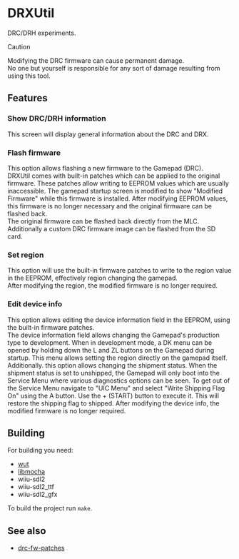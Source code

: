 # DRXUtil
DRC/DRH experiments.

> [!CAUTION]
> Modifying the DRC firmware can cause permanent damage.  
> No one but yourself is responsible for any sort of damage resulting from using this tool.

## Features
### Show DRC/DRH information
This screen will display general information about the DRC and DRX.

### Flash firmware
This option allows flashing a new firmware to the Gamepad (DRC).  
DRXUtil comes with built-in patches which can be applied to the original firmware. These patches allow writing to EEPROM values which are usually inaccessible. The gamepad startup screen is modified to show "Modified Firmware" while this firmware is installed. After modifying EEPROM values, this firmware is no longer necessary and the original firmware can be flashed back.  
The original firmware can be flashed back directly from the MLC.  
Additionally a custom DRC firmware image can be flashed from the SD card.

### Set region
This option will use the built-in firmware patches to write to the region value in the EEPROM, effectively region changing the gamepad.  
After modifying the region, the modified firmware is no longer required.

### Edit device info
This option allows editing the device information field in the EEPROM, using the built-in firmware patches.  
The device information field allows changing the Gamepad's production type to development. When in development mode, a DK menu can be opened by holding down the L and ZL buttons on the Gamepad during startup. This menu allows setting the region directly on the gamepad itself.  
Additionally. this option allows changing the shipment status. When the shipment status is set to unshipped, the Gamepad will only boot into the Service Menu where various diagnostics options can be seen. To get out of the Service Menu navigate to "UIC Menu" and select "Write Shipping Flag On" using the A button. Use the + (START) button to execute it. This will restore the shipping flag to shipped.
After modifying the device info, the modified firmware is no longer required.

## Building
For building you need: 
- [wut](https://github.com/devkitPro/wut)
- [libmocha](https://github.com/wiiu-env/libmocha)
- wiiu-sdl2
- wiiu-sdl2_ttf
- wiiu-sdl2_gfx

To build the project run `make`.

## See also
- [drc-fw-patches](https://github.com/GaryOderNichts/drc-fw-patches)
